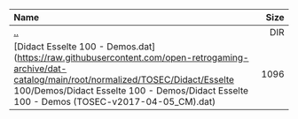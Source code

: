 |Name|Size|
|:---|---:|
|[..](../index.html)|DIR|
|[Didact Esselte 100 - Demos.dat](https://raw.githubusercontent.com/open-retrogaming-archive/dat-catalog/main/root/normalized/TOSEC/Didact/Esselte 100/Demos/Didact Esselte 100 - Demos/Didact Esselte 100 - Demos (TOSEC-v2017-04-05_CM).dat)|1096|
